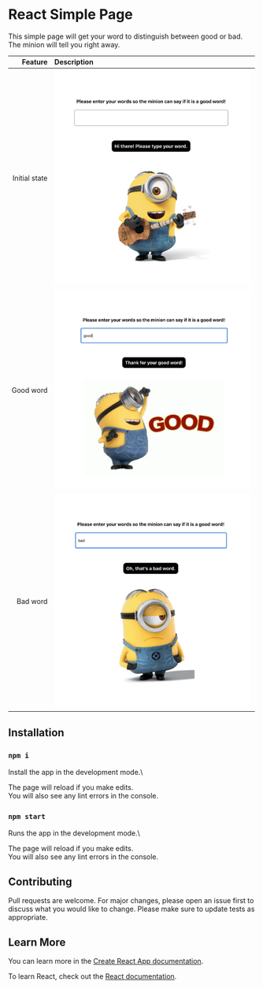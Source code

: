 # React Simple Page

This simple page will get your word to distinguish between good or bad. The minion will tell you right away.


| Feature | Description |
| -----: | :----------- |
|  Initial state | <img src="https://github.com/rebeccachoo/react-good-bad-word/blob/main/good.png?raw=true"  width="400">|
|  Good word | <img src="https://github.com/rebeccachoo/react-good-bad-word/blob/main/good2.png?raw=true"  width="400">|
|  Bad word | <img src="https://github.com/rebeccachoo/react-good-bad-word/blob/main/good3.png?raw=true"  width="400">|



## Installation

### `npm i`

Install the app in the development mode.\ 

The page will reload if you make edits.\
You will also see any lint errors in the console.

### `npm start`

Runs the app in the development mode.\ 

The page will reload if you make edits.\
You will also see any lint errors in the console.

## Contributing

Pull requests are welcome. For major changes, please open an issue first to discuss what you would like to change.
Please make sure to update tests as appropriate. 

## Learn More

You can learn more in the [Create React App documentation](https://facebook.github.io/create-react-app/docs/getting-started).

To learn React, check out the [React documentation](https://reactjs.org/).

